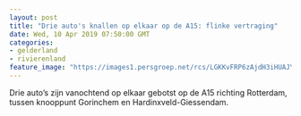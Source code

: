 ```yaml
---
layout: post
title: "Drie auto's knallen op elkaar op de A15: flinke vertraging"
date: Wed, 10 Apr 2019 07:50:00 GMT
categories: 
- gelderland 
- rivierenland 
feature_image: "https://images1.persgroep.net/rcs/LGKKvFRP6zAjdH3iHUAJY2ROXbw/diocontent/145091165/_fitwidth/400/?appId=21791a8992982cd8da851550a453bd7f&quality=0.7"
---
```


Drie auto’s zijn vanochtend op elkaar gebotst op de A15 richting Rotterdam, tussen knooppunt Gorinchem en Hardinxveld-Giessendam.
